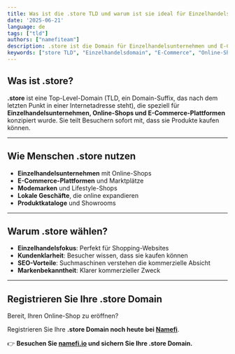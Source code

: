```yaml
---
title: Was ist die .store TLD und warum ist sie ideal für Einzelhandelsunternehmen?
date: '2025-06-21'
language: de
tags: ["tld"]
authors: ["namefiteam"]
description: .store ist die Domain für Einzelhandelsunternehmen und E-Commerce. Perfekt für Online-Shops, Geschäfte und Einzelhandelsplattformen.
keywords: ["store TLD", "Einzelhandelsdomain", "E-Commerce", "Online-Shop", "Shopping-Website"]
---
```


## **Was ist .store?**

**.store** ist eine Top-Level-Domain (TLD, ein Domain-Suffix, das nach dem letzten Punkt in einer Internetadresse steht), die speziell für **Einzelhandelsunternehmen, Online-Shops und E-Commerce-Plattformen** konzipiert wurde. Sie teilt Besuchern sofort mit, dass sie Produkte kaufen können.

---

## **Wie Menschen .store nutzen**

* **Einzelhandelsunternehmen** mit Online-Shops
* **E-Commerce-Plattformen** und Marktplätze
* **Modemarken** und Lifestyle-Shops
* **Lokale Geschäfte**, die online expandieren
* **Produktkataloge** und Showrooms

---

## **Warum .store wählen?**

* **Einzelhandelsfokus**: Perfekt für Shopping-Websites
* **Kundenklarheit**: Besucher wissen, dass sie kaufen können
* **SEO-Vorteile**: Suchmaschinen verstehen die kommerzielle Absicht
* **Markenbekanntheit**: Klarer kommerzieller Zweck

---

## **Registrieren Sie Ihre .store Domain**

Bereit, Ihren Online-Shop zu eröffnen?

Registrieren Sie Ihre **.store Domain noch heute bei [Namefi](https://namefi.io)**.

👉 **Besuchen Sie [namefi.io](https://namefi.io) und sichern Sie Ihre .store Domain.**